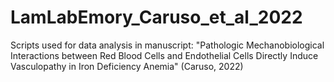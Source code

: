 # LamLabEmory_Caruso_et_al_2022
Scripts used for data analysis in manuscript: "Pathologic Mechanobiological Interactions between Red Blood Cells and Endothelial Cells Directly Induce Vasculopathy in Iron Deficiency Anemia" (Caruso, 2022)
